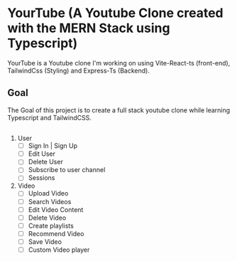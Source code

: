 # YourTube (A Youtube Clone created with the MERN Stack using Typescript)
YourTube is a Youtube clone I'm working on using Vite-React-ts (front-end), TailwindCss (Styling) and Express-Ts (Backend).

## Goal
The Goal of this project is to create a full stack youtube clone while learning Typescript and TailwindCSS.

## 
1) User
    * [ ] Sign In | Sign Up
    * [ ] Edit User
    * [ ] Delete User
    * [ ] Subscribe to user channel 
    * [ ] Sessions
2) Video
    * [ ] Upload Video
    * [ ] Search Videos
    * [ ] Edit Video Content
    * [ ] Delete Video
    * [ ] Create playlists
    * [ ] Recommend Video
    * [ ] Save Video
    * [ ] Custom Video player
